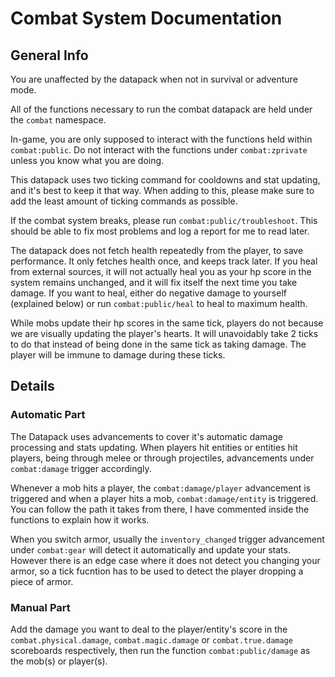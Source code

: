 #  Combat System Documentation
## General Info

You are unaffected by the datapack when not in survival or adventure mode.

All of the functions necessary to run the combat datapack are held under the `combat` namespace.

In-game, you are only supposed to interact with the functions held within `combat:public`. Do not interact with the functions under `combat:zprivate` unless you know what you are doing.

This datapack uses two ticking command for cooldowns and stat updating, and it's best to keep it that way. When adding to this, please make sure to add the least amount of ticking commands as possible.

If the combat system breaks, please run `combat:public/troubleshoot`. This should be able to fix most problems and log a report for me to read later.

The datapack does not fetch health repeatedly from the player, to save performance. It only fetches health once, and keeps track later. If you heal from external sources, it will not actually heal you as your hp score in the system remains unchanged, and it will fix itself the next time you take damage. If you want to heal, either do negative damage to yourself (explained below) or run `combat:public/heal` to heal to maximum health.

While mobs update their hp scores in the same tick, players do not because we are visually updating the player's hearts. It will unavoidably take 2 ticks to do that instead of being done in the same tick as taking damage. The player will be immune to damage during these ticks.

## Details

### Automatic Part

The Datapack uses advancements to cover it's automatic damage processing and stats updating. When players hit entities or entities hit players, being through melee or through projectiles, advancements under `combat:damage` trigger accordingly.

Whenever a mob hits a player, the `combat:damage/player` advancement is triggered and when a player hits a mob, `combat:damage/entity` is triggered. You can follow the path it takes from there, I have commented inside the functions to explain how it works.

When you switch armor, usually the `inventory_changed` trigger advancement under `combat:gear` will detect it automatically and update your stats. However there is an edge case where it does not detect you changing your armor, so a tick fucntion has to be used to detect the player dropping a piece of armor.

### Manual Part

Add the damage you want to deal to the player/entity's score in the `combat.physical.damage`, `combat.magic.damage` or `combat.true.damage` scoreboards respectively, then run the function `combat:public/damage` as the mob(s) or player(s).

